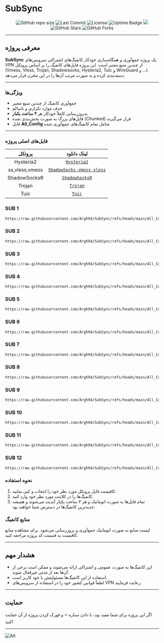 # SubSync

<div align="center">
  <img src="https://img.shields.io/github/repo-size/Argh94/SubSync" alt="GitHub repo size">
  <img src="https://img.shields.io/github/last-commit/Argh94/SubSync" alt="Last Commit">
  <img src="https://img.shields.io/github/license/Argh94/SubSync" alt="License">
  <img src="https://img.shields.io/badge/Uptime-99.9%2525-brightgreen" alt="Uptime Badge">
  <img src="https://img.shields.io/badge/Updated_Every_3_Hours-passing-success">
    <img src="https://img.shields.io/github/stars/Argh94/SubSync?style=social" alt="GitHub Stars">
  <img src="https://img.shields.io/github/forks/Argh94/SubSync?style=social" alt="GitHub Forks">
</div>

---

## معرفی پروژه

**SubSync** یک پروژه جمع‌آوری و همگام‌سازی خودکار کانفیگ‌های اشتراکی سرویس‌های VPN از چندین منبع معتبر است. این پروژه فایل‌های کانفیگ را بر اساس پروتکل (Vmess, Vless, Trojan, Shadowsocks, Hysteria2, Tuic و WireGuard و ...) دسته‌بندی کرده و به صورت مرتب آن‌ها را در این مخزن قرار می‌دهد.

---

### ویژگی‌ها

- جمع‌آوری کانفیگ از چندین منبع معتبر
- حذف موارد تکراری و ناسالم
- به‌روزرسانی کاملاً خودکار هر **۳ ساعت یکبار**
- فایل‌های بزرگ به صورت بخش‌بندی شده (Chunked) قرار می‌گیرند
- فایل **All_Config** شامل تمام کانفیگ‌های جمع‌آوری شده

---

### فایل‌های اصلی پروژه


<div align="center">
  
| پروتکل | لینک دانلود |
|:-------:|:------------:|
| Hysteria2 | [`Hysteria2`](https://raw.githubusercontent.com/Argh94/SubSync/refs/heads/main/Hysteria2.txt) |
| ss,vless,vmess | [`ShadowSocks,vmess,vless`](https://raw.githubusercontent.com/Argh94/SubSync/refs/heads/main/ShadowSocks.txt) |
| ShadowSocksR | [`ShadowSocksR`](https://raw.githubusercontent.com/Argh94/SubSync/refs/heads/main/ShadowsocksR.txt) |
| Trojan | [`Trojan`](https://raw.githubusercontent.com/Argh94/SubSync/refs/heads/main/Trojan.txt) |
| Tuic | [`Tuic`](https://raw.githubusercontent.com/Argh94/SubSync/refs/heads/main/Tuic.txt) |
</div>


### SUB 1
```bash
https://raw.githubusercontent.com/Argh94/SubSync/refs/heads/main/All_Config_part1.txt
```
### SUB 2
```bash
https://raw.githubusercontent.com/Argh94/SubSync/refs/heads/main/All_Config_part2.txt
```
### SUB 3
```bash
https://raw.githubusercontent.com/Argh94/SubSync/refs/heads/main/All_Config_part3.txt
```
### SUB 4
```bash
https://raw.githubusercontent.com/Argh94/SubSync/refs/heads/main/All_Config_part4.txt
```
### SUB 5
```bash
https://raw.githubusercontent.com/Argh94/SubSync/refs/heads/main/All_Config_part5.txt
```
### SUB 6
```bash
https://raw.githubusercontent.com/Argh94/SubSync/refs/heads/main/All_Config_part6.txt
```
### SUB 7
```bash
https://raw.githubusercontent.com/Argh94/SubSync/refs/heads/main/All_Config_part7.txt
```
### SUB 8
```bash
https://raw.githubusercontent.com/Argh94/SubSync/refs/heads/main/All_Config_part8.txt
```
### SUB 9
```bash
https://raw.githubusercontent.com/Argh94/SubSync/refs/heads/main/All_Config_part9.txt
```
### SUB 10
```bash
https://raw.githubusercontent.com/Argh94/SubSync/refs/heads/main/All_Config_part10.txt
```
### SUB 11
```bash
https://raw.githubusercontent.com/Argh94/SubSync/refs/heads/main/All_Config_part11.txt
```
### SUB 12
```bash
https://raw.githubusercontent.com/Argh94/SubSync/refs/heads/main/All_Config_part12.txt
```


### نحوه استفاده

1. کافیست فایل پروتکل مورد نظر خود را انتخاب و کپی نمایید.
2. کانفیگ‌ها را در کلاینت مورد نظر خود وارد کنید.
3. تمام فایل‌ها به صورت اتوماتیک و هر ۳ ساعت یکبار آپدیت می‌شوند و همیشه جدیدترین کانفیگ‌ها در دسترس شما خواهند بود.

### منابع کانفیگ

لیست منابع به صورت اتوماتیک جمع‌آوری و بروزرسانی می‌شود. برای مشاهده منابع کافیست به قسمت کد پروژه مراجعه کنید.

---

## هشدار مهم

- این کانفیگ‌ها به صورت عمومی و اشتراکی ارائه می‌شوند و ممکن است برخی از آن‌ها بعد از مدتی غیرفعال شوند.
- استفاده از این کانفیگ‌ها مسئولیتش با خود کاربر است.
- لطفاً قوانین کشور خود را در استفاده از سرویس‌های VPN رعایت فرمایید.

---

## حمایت

اگر این پروژه برای شما مفید بود، با دادن ستاره ⭐ و فورک کردن پروژه از آن حمایت کنید!

---
![Alt](https://repobeats.axiom.co/api/embed/01f0c01d630c84c07382f2699b417672aa0bb46a.svg "Repobeats analytics image")
